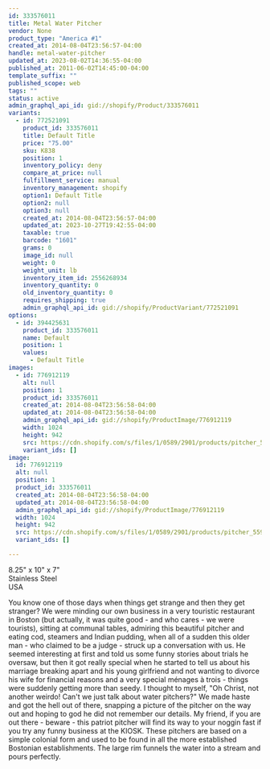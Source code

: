 ```yaml
---
id: 333576011
title: Metal Water Pitcher
vendor: None
product_type: "America #1"
created_at: 2014-08-04T23:56:57-04:00
handle: metal-water-pitcher
updated_at: 2023-08-02T14:36:55-04:00
published_at: 2011-06-02T14:45:00-04:00
template_suffix: ""
published_scope: web
tags: ""
status: active
admin_graphql_api_id: gid://shopify/Product/333576011
variants:
  - id: 772521091
    product_id: 333576011
    title: Default Title
    price: "75.00"
    sku: K838
    position: 1
    inventory_policy: deny
    compare_at_price: null
    fulfillment_service: manual
    inventory_management: shopify
    option1: Default Title
    option2: null
    option3: null
    created_at: 2014-08-04T23:56:57-04:00
    updated_at: 2023-10-27T19:42:55-04:00
    taxable: true
    barcode: "1601"
    grams: 0
    image_id: null
    weight: 0
    weight_unit: lb
    inventory_item_id: 2556268934
    inventory_quantity: 0
    old_inventory_quantity: 0
    requires_shipping: true
    admin_graphql_api_id: gid://shopify/ProductVariant/772521091
options:
  - id: 394425631
    product_id: 333576011
    name: Default
    position: 1
    values:
      - Default Title
images:
  - id: 776912119
    alt: null
    position: 1
    product_id: 333576011
    created_at: 2014-08-04T23:56:58-04:00
    updated_at: 2014-08-04T23:56:58-04:00
    admin_graphql_api_id: gid://shopify/ProductImage/776912119
    width: 1024
    height: 942
    src: https://cdn.shopify.com/s/files/1/0589/2901/products/pitcher_5590.jpeg?v=1407211018
    variant_ids: []
image:
  id: 776912119
  alt: null
  position: 1
  product_id: 333576011
  created_at: 2014-08-04T23:56:58-04:00
  updated_at: 2014-08-04T23:56:58-04:00
  admin_graphql_api_id: gid://shopify/ProductImage/776912119
  width: 1024
  height: 942
  src: https://cdn.shopify.com/s/files/1/0589/2901/products/pitcher_5590.jpeg?v=1407211018
  variant_ids: []

---
```


8.25" x 10" x 7"  
Stainless Steel  
USA

You know one of those days when things get strange and then they get stranger? We were minding our own business in a very touristic restaurant in Boston (but actually, it was quite good - and who cares - we were tourists), sitting at communal tables, admiring this beautiful pitcher and eating cod, steamers and Indian pudding, when all of a sudden this older man - who claimed to be a judge - struck up a conversation with us. He seemed interesting at first and told us some funny stories about trials he oversaw, but then it got really special when he started to tell us about his marriage breaking apart and his young girlfriend and not wanting to divorce his wife for financial reasons and a very special ménages à trois - things were suddenly getting more than seedy. I thought to myself, "Oh Christ, not another weirdo! Can't we just talk about water pitchers?" We made haste and got the hell out of there, snapping a picture of the pitcher on the way out and hoping to god he did not remember our details. My friend, if you are out there - beware - this patriot pitcher will find its way to your noggin fast if you try any funny business at the KIOSK. These pitchers are based on a simple colonial form and used to be found in all the more established Bostonian establishments. The large rim funnels the water into a stream and pours perfectly.
